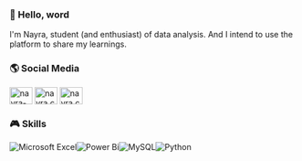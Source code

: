 ### 🧩 Hello, word 

I'm Nayra, student (and enthusiast) of data analysis. And I intend to use the platform to share my learnings.

### 🌎 Social Media
<a href="https://linkedin.com/in/nayra-cris" target="blank"><img align="center" src="https://raw.githubusercontent.com/rahuldkjain/github-profile-readme-generator/master/src/images/icons/Social/linked-in-alt.svg" alt="nayra-cris" height="30" width="40" /></a>
<a href="https://instagram.com/nayra.cris" target="blank"><img align="center" src="https://raw.githubusercontent.com/rahuldkjain/github-profile-readme-generator/master/src/images/icons/Social/instagram.svg" alt="nayra.cris" height="30" width="40" /></a>
<a href="https://www.behance.net/nayra.cris" target="blank"><img align="center" src="https://raw.githubusercontent.com/rahuldkjain/github-profile-readme-generator/master/src/images/icons/Social/behance.svg" alt="nayra.cris" height="30" width="40" /></a>
</p>

### 🎮 Skills

![Microsoft Excel](https://img.shields.io/badge/Microsoft_Excel-217346?style=for-the-badge&logo=microsoft-excel&logoColor=white)![Power Bi](https://img.shields.io/badge/power_bi-F2C811?style=for-the-badge&logo=powerbi&logoColor=black)![MySQL](https://img.shields.io/badge/mysql-%2300f.svg?style=for-the-badge&logo=mysql&logoColor=white)![Python](https://img.shields.io/badge/python-3670A0?style=for-the-badge&logo=python&logoColor=ffdd54)
